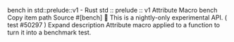 bench in std::prelude::v1 - Rust
std
::
prelude
::
v1
Attribute Macro
bench
Copy item path
Source
#[bench]
🔬
This is a nightly-only experimental API. (
test
#50297
)
Expand description
Attribute macro applied to a function to turn it into a benchmark test.